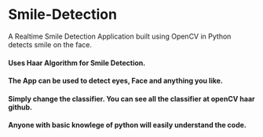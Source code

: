# Smile-Detection

A Realtime Smile Detection Application built using OpenCV in Python detects smile on the face.

#### Uses Haar Algorithm for Smile Detection.

#### The App can be used to detect eyes, Face and anything you like.

#### Simply change the classifier. You can see all the classifier at openCV haar github.

#### Anyone with basic knowlege of python will easily understand the code.



